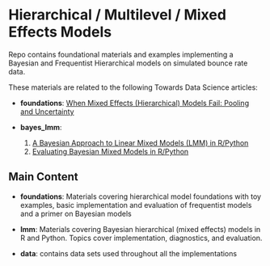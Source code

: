 # Hierarchical / Multilevel / Mixed Effects Models

Repo contains foundational materials and examples  implementing a Bayesian and Frequentist Hierarchical models on simulated bounce rate data.

These materials are related to the following Towards Data Science articles:

- **foundations**: [When Mixed Effects (Hierarchical) Models Fail: Pooling and Uncertainty]( https://towardsdatascience.com/when-mixed-effects-hierarchical-models-fail-pooling-and-uncertainty-77e667823ae8)

- **bayes_lmm**:
    1. [A Bayesian Approach to Linear Mixed Models (LMM) in R/Python](https://towardsdatascience.com/a-bayesian-approach-to-linear-mixed-models-lmm-in-r-python-b2f1378c3ac8)
    2. [Evaluating Bayesian Mixed Models in R/Python](https://towardsdatascience.com/evaluating-bayesian-mixed-models-in-r-python-27d344a03016)

## Main Content

- **foundations**: Materials covering hierarchical model foundations with toy examples, basic implementation and evaluation of frequentist models and a primer on Bayesian models

- **lmm**: Materials covering Bayesian hierarchical (mixed effects) models in R and Python. Topics cover implementation, diagnostics, and evaluation.

- **data**: contains data sets used throughout all the implementations

